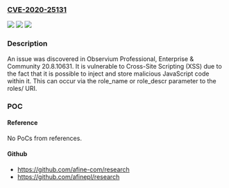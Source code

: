 ### [CVE-2020-25131](https://cve.mitre.org/cgi-bin/cvename.cgi?name=CVE-2020-25131)
![](https://img.shields.io/static/v1?label=Product&message=n%2Fa&color=blue)
![](https://img.shields.io/static/v1?label=Version&message=n%2Fa&color=blue)
![](https://img.shields.io/static/v1?label=Vulnerability&message=n%2Fa&color=brighgreen)

### Description

An issue was discovered in Observium Professional, Enterprise & Community 20.8.10631. It is vulnerable to Cross-Site Scripting (XSS) due to the fact that it is possible to inject and store malicious JavaScript code within it. This can occur via the role_name or role_descr parameter to the roles/ URI.

### POC

#### Reference
No PoCs from references.

#### Github
- https://github.com/afine-com/research
- https://github.com/afinepl/research

